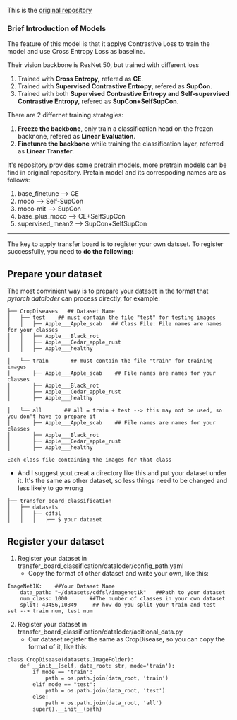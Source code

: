 This is the [original repository](https://github.com/asrafulashiq/transfer_broad)

### Brief Introduction of Models
The feature of this model is that it applys Contrastive Loss to train the model and use Cross Entropy Loss as baseline.

Their vision backbone is ResNet 50, but trained with different loss
1. Trained with **Cross Entropy,** refered as **CE**.
2. Trained with **Supervised Contrastive Entropy**, refered as **SupCon**.
3. Trained with both **Supervised Contrastive Entropy and Self-supervised Contrastive Entropy**, refered as **SupCon+SelfSupCon**.

There are 2 differnet training strategies:
1. **Freeze the backbone**, only train a classification head on the frozen backnone, refered as **Linear Evaluation**.
2. **Finetunre the backbone** while training the classification layer, referred as **Linear Transfer**.

It's repository provides some [pretrain models](https://drive.google.com/drive/folders/1MXD47VqofZnfQU7iKHE0wL08HuTqGuaK?usp=sharing), more pretrain models can be find in original repository. Pretain model and its correspoding names are as follows:
1. base_finetune --> CE
2. moco --> Self-SupCon
3. moco-mit --> SupCon
4. base_plus_moco --> CE+SelfSupCon
5. supervised_mean2 --> SupCon+SelfSupCon

---
The key to apply transfer board is to register your own datsset.  To register successfully, you need to **do the following:**

## Prepare your dataset

The most convinient way is to prepare your dataset in the format that *pytorch dataloder* can process directly, for example:
```
├── CropDiseases   ## Dataset Name
│   ├── test    ## must contain the file "test" for testing images
│   │   ├── Apple___Apple_scab   ## Class File: File names are names for your classes
│   │   ├── Apple___Black_rot
│   │   ├── Apple___Cedar_apple_rust
│   │   ├── Apple___healthy

│   └── train       ## must contain the file "train" for training images
│       ├── Apple___Apple_scab    ## File names are names for your classes
│       ├── Apple___Black_rot
│       ├── Apple___Cedar_apple_rust
│       ├── Apple___healthy

│   └── all       ## all = train + test --> this may not be used, so you don't have to prepare it
│       ├── Apple___Apple_scab    ## File names are names for your classes
│       ├── Apple___Black_rot
│       ├── Apple___Cedar_apple_rust
│       ├── Apple___healthy
```
	Each class file containing the images for that class

- And I suggest yout creat a  directory like this and put your dataset under it. It's the same as other dataset, so less things need to be changed and less likely to go wrong
```
├── transfer_board_classification   
│   ├── datasets
│   │   ├── cdfsl
│   │   │   ├── $ your dataset
```

## Register your dataset

1. Register your dataset in transfer_board_classification/dataloder/config_path.yaml
	 -  Copy the format of other dataset and write your own, like this:
```
ImageNet1K:    ##Your Dataset Name
	data_path: "~/datasets/cdfsl/imagenet1k"   ##Path to your dataset
	num_class: 1000       ##The number of classes in your own dataset
	split: 43456,10849     ## how do you split your train and test  set --> train num, test num
```

2. Register your dataset in transfer_board_classification/dataloder/aditional_data.py
	- Our dataset register the same as CropDisease, so you can copy the format of it, like this:
```
class CropDisease(datasets.ImageFolder):
	def __init__(self, data_root: str, mode='train'):
		if mode == 'train':
			path = os.path.join(data_root, 'train')
		elif mode == "test":
			path = os.path.join(data_root, 'test')
		else:
			path = os.path.join(data_root, 'all')
		super().__init__(path)
```
